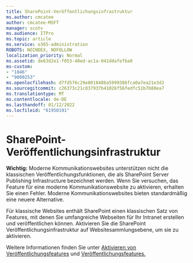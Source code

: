 ```yaml
---
title: SharePoint-Veröffentlichungsinfrastruktur
ms.author: cmcatee
author: cmcatee-MSFT
manager: scotv
ms.audience: ITPro
ms.topic: article
ms.service: o365-administration
ROBOTS: NOINDEX, NOFOLLOW
localization_priority: Normal
ms.assetid: de63d2e1-f053-40ed-ac1a-041ddafefba0
ms-custom:
- "1846"
- "9000253"
ms.openlocfilehash: d7fd576c29e8018486a5999386fca0a7ea21e3d2
ms.sourcegitcommit: c26373c21c837937b41026f56fedfc51b7b80ea7
ms.translationtype: MT
ms.contentlocale: de-DE
ms.lasthandoff: 01/12/2022
ms.locfileid: "61950191"
---
```

# <a name="sharepoint-publishing-infrastructure"></a>SharePoint-Veröffentlichungsinfrastruktur

**Wichtig:** Moderne Kommunikationswebsites unterstützen nicht die klassischen Veröffentlichungsfunktionen, die als SharePoint Server Publishing Infrastructure bezeichnet werden. Wenn Sie versuchen, das Feature für eine moderne Kommunikationswebsite zu aktivieren, erhalten Sie einen Fehler. Moderne Kommunikationswebsites bieten standardmäßig eine neuere Alternative.

Für klassische Websites enthält SharePoint einen klassischen Satz von Features, mit denen Sie umfangreiche Webseiten für Ihr Intranet erstellen und veröffentlichen können. Aktivieren Sie die SharePoint Veröffentlichungsinfrastruktur auf Websitesammlungsebene, um sie zu aktivieren.

Weitere Informationen finden Sie unter [Aktivieren von Veröffentlichungsfeatures](https://support.office.com/article/Enable-publishing-features-479677A6-8B33-4AC7-907D-071C1C7E4518) und [Veröffentlichungsfeatures.](https://support.office.com/article/Features-enabled-in-a-SharePoint-Online-publishing-site-3AB3810C-3C2C-4361-9D0E-0CBE666EA0B0?wt.mc_id=O365_Portal_MMaven#__toc336865553)

